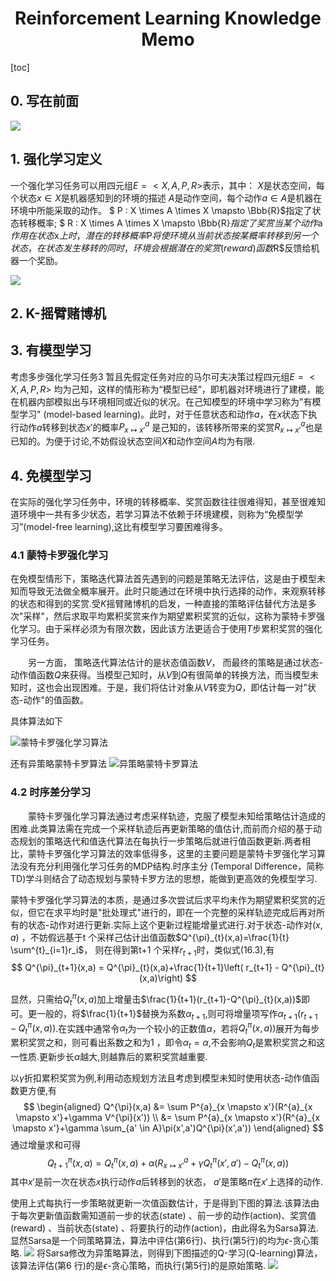 # <center> Reinforcement Learning Knowledge Memo </center>
[toc]


## 0. 写在前面
![](figures/rl/0.png)

## 1. 强化学习定义
一个强化学习任务可以用四元组$E = <X,A,P,R>$表示，其中：
$X$是状态空间，每个状态$x \in X$是机器感知到的环境的描述
$A$是动作空间，每个动作$a \in A$是机器在环境中所能采取的动作。
$ P : X \times A \times X \mapsto \Bbb{R}$指定了状态转移概率;
$ R : X \times A \times X \mapsto \Bbb{R}$指定了奖赏
当某个动作$a$作用在状态$x$上时，潜在的转移概率$P$将使环境从当前状态按某概率转移到另一个状态，在状态发生移转的同时，环境会根据潜在的奖赏(reward)函数$R$反馈给机器一个奖励。

![](figures/rl/1.png)

## 2. K-摇臂赌博机

## 3. 有模型学习
考虑多步强化学习任务3 暂且先假定任务对应的马尔可夫决策过程四元组$E=<X,A,P,R>$ 均为己知，这样的情形称为“模型已经”，即机器对环境进行了建模，能在机器内部模拟出与环境相同或近似的状况。在己知模型的环境中学习称为"有模型学习" (model-based learning)。此时，对于任意状态和动作$a$，在$x$状态下执行动作$a$转移到状态$x'$的概率$P^{a}_{x \mapsto x'}$ 是己知的，该转移所带来的奖赏$R^{a}_{x \mapsto x'}$也是已知的。为便于讨论,不妨假设状态空间$X$和动作空间$A$均为有限.


## 4. 免模型学习

在实际的强化学习任务中，环境的转移概率、奖赏函数往往很难得知，甚至很难知道环境中一共有多少状态，若学习算法不依赖于环境建模，则称为“免模型学习”(model-free learning),这比有模型学习要困难得多。

### 4.1 蒙特卡罗强化学习

在免模型情形下，策略迭代算法首先遇到的问题是策略无法评估，这是由于模型未知而导致无法做全概率展开。此时只能通过在环境中执行选择的动作，来观察转移的状态和得到的奖赏.受$K$摇臂赌博机的启发，一种直接的策略评估替代方法是多次"采样"，然后求取平均累积奖赏来作为期望累积奖赏的近似，这称为蒙特卡罗强化学习。由于采样必须为有限次数，因此该方法更适合于使用$T$步累积奖赏的强化学习任务。

&emsp;&emsp;另一方面， 策略迭代算法估计的是状态值函数$V$， 而最终的策略是通过状态-动作值函数$Q$来获得。当模型己知时，从$V$到$Q$有很简单的转换方法，而当模型未知时，这也会出现困难。于是，我们将估计对象从$V$转变为$Q$，即估计每一对"状态-动作"的值函数。

具体算法如下


![](figures/rl/3.png "蒙特卡罗强化学习算法")

还有异策略蒙特卡罗算法
![](figures/rl/4.png "异策略蒙特卡罗算法")

### 4.2 时序差分学习

&emsp;&emsp;蒙特卡罗强化学习算法通过考虑采样轨迹，克服了模型未知给策略估计造成的困难.此类算法需在完成一个采样轨迹后再更新策略的值估计,而前而介绍的基于动态规划的策略迭代和值迭代算法在每执行一步策略后就进行值函数更新.两者相比，蒙特卡罗强化学习算法的效率低得多，这里的主要问题是蒙特卡罗强化学习算法没有充分利用强化学习任务的MDP结构.时序主分 (Temporal Difference，简称TD)学斗则结合了动态规划与蒙特卡罗方法的思想，能做到更高效的免模型学习.

蒙特卡罗强化学习算法的本质，是通过多次尝试后求平均未作为期望累积奖赏的近似，但它在求平均时是"批处理式"进行的，即在一个完整的采样轨迹完成后再对所有的状态-动作对进行更新.实际上这个更新过程能增量式进行.对于状态-动作对$(x,a)$ ，不妨假远基于t 个采样己估计出值函数$Q^{\pi}_{t}(x,a)=\frac{1}{t} \sum^{t}_{i=1}r_i$， 则在得到第t+1 个采样$r_{t+1}$时，类似式(16.3),有
$$
Q^{\pi}_{t+1}(x,a) = Q^{\pi}_{t}(x,a)+\frac{1}{t+1}\left( r_{t+1} - Q^{\pi}_{t}(x,a)\right)
$$

显然，只需给$Q^{\pi}_{t}(x,a)$加上增量击$\frac{1}{t+1}(r_{t+1}-Q^{\pi}_{t}(x,a))$即可。更一般的，将$\frac{1}{t+1}$替换为系数$\alpha_{t+1}$,则可将增量项写作$\alpha_{t+1}(r_{t+1}-Q^{\pi}_{t}(x,a))$.在实践中通常令$\alpha_{t}$为一个较小的正数值$\alpha$，若将$Q^{\pi}_{t}(x,a))$展开为每步累积奖赏之和，则可看出系数之和为1 ，即令$\alpha_{t}=\alpha$,不会影响$Q_t$是累积奖赏之和这一性质.更新步长$\alpha$越大,则越靠后的累积奖赏越重要.

以$\gamma$折扣累积奖赏为例,利用动态规划方法且考虑到模型未知时使用状态-动作值函数更方便,有
$$
\begin{aligned}
Q^{\pi}(x,a) &= \sum P^{a}_{x \mapsto x'}(R^{a}_{x \mapsto x'}+\gamma V^{\pi}(x')) \\
&= \sum P^{a}_{x \mapsto x'}(R^{a}_{x \mapsto x'}+\gamma \sum_{a' \in A}\pi(x',a')Q^{\pi}(x',a'))
\end{aligned}
$$
通过增量求和可得
$$
Q^{\pi}_{t+1}(x,a) = Q^{\pi}_{t}(x,a)+\alpha\left( R^{a}_{x \mapsto x'}+\gamma Q^{\pi}_{t}(x',a') - Q^{\pi}_{t}(x,a)\right)
$$
其中$x'$是前一次在状态$x$执行动作$a$后转移到的状态， $a'$是策略$\pi$在$x'$上选择的动作.

使用上式每执行一步策略就更新一次值函数估计，于是得到下图的算法.该算法由于每次更新值函数需知道前一步的状态(state) 、前一步的动作(action)、奖赏值(reward) 、当前状态(state) 、将要执行的动作(action)，由此得名为Sarsa算法. 显然Sarsa是一个同策略算法，算法中评估(第6行)、执行(第5行)的均为${\epsilon}$-贪心策略.
![](figures/rl/5.png)
将Sarsa修改为异策略算法，则得到下图描述的Q-学习(Q-learning)算法，该算法评估(第6 行)的是$\epsilon$-贪心策略，而执行(第5行)的是原始策略.
![](figures/rl/6.png)